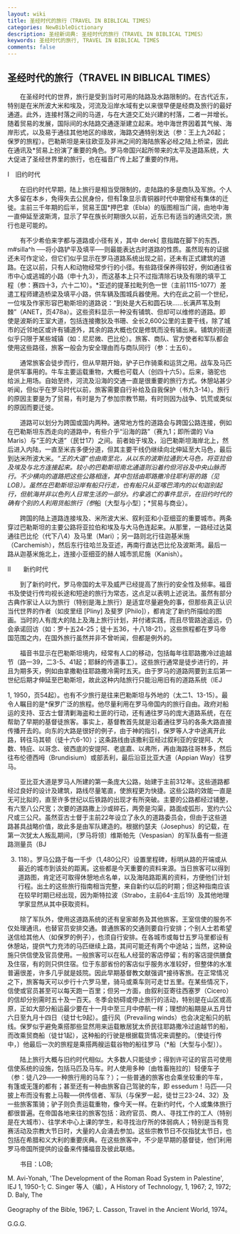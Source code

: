 ```yaml
---
layout: wiki
title: 圣经时代的旅行（TRAVEL IN BIBLICAL TIMES）
categories: NewBibleDictionary
description: 圣经新词典: 圣经时代的旅行（TRAVEL IN BIBLICAL TIMES）
keywords: 圣经时代的旅行, TRAVEL IN BIBLICAL TIMES
comments: false
---
```


## 圣经时代的旅行（TRAVEL IN BIBLICAL TIMES）

　　在圣经时代的世界，旅行是受到当时可用的陆路及水路限制的。在古代近东，特别是在米所波大米和埃及，河流及沿岸水域有史以来很早便是经商及旅行的最好通道。此外，连接村落之间的马道，与在大道交汇处兴建的村落，二者一并增长。随着贸易的发展，国际间的水陆路交通逐渐建立起来。地中海世界因着其气候、海岸形式，以及易于通往其他地区的缘故，海路交通特别发达（参：王上九26起；保罗的旅程）。巴勒斯坦是来往欧亚及非洲之间的海陆旅客必经之陆上桥梁，因此在通讯及*贸易上扮演了重要的角色。罗马帝国兴起所带来的太平及道路系统，大大促进了圣经世界里的旅行，也在福音广传上起了重要的作用。

Ⅰ　旧约时代

　　在旧约时代早期，陆上旅行是相当受限制的，走陆路的多是商队及军旅。个人大多留在本乡，免得失去公民身份，但有象显示青铜器时代中期曾经有集体的迁徙。主前三千年期的后半，贸易王国*押巴拿（Ebla）的版图相当广阔，由地中海一直伸延至波斯湾，显示了早在族长时期很久以前，近东已有适当的通讯交流，旅行也是可能的。

　　有不少希伯来字都与道路或小径有关，其中 derek[ 意指踏在脚下的东西，m#silla^h ──将小路铲平及填平──则最能表达古时道路的性质。虽然现有的证据还未可作定论，但它们似乎显示在罗马道路系统出现之前，还未有正式建筑的道路。在这以前，只有人和动物经常步行的小径。有些路径保养得较好，例如通往省市中心或逃城的小路（申十九3），而这基本上只不过指清除石块及有限的填平工程（参：赛四十3，六十二10）。*亚述的提革拉毗列色一世（主前1115-1077）差遣工程师建造桥梁及填平小路，供车辆及围城兵器使用。大约在此之前一个世纪，一位埃及作家形容巴勒斯坦的道路说：“到处是大石和圆石块……长满芦苇及荆棘”（ANET，页478a）。这些资料显示一种没有铺筑、但却可以维修的道路。即使是波斯的王室大道，包括连接撒狄及书珊、全长2,600公里的主要干线，除了城市的近邻地区或许有铺道外，其余的路大概也仅是修筑而没有铺出来。铺筑的街道似乎只限于某些城镇（如：尼尼微、巴比伦）。旅客、商队、官方使者和军队都会使用这些路径，旅客一般会为安全理由而与商队同行（参：士五6）。

　　通常旅客会徒步而行，但从早期开始，驴子已作骑乘和运货之用。战车及马匹是供军事用的。牛车主要运载重物，大概也可载人（创四十六5）。后来，骆驼也给派上用场。自始至终，河流及沿海的交通一直是很重要的旅行方式。休憩站甚少听闻，但似乎在罗马时代以前，旅客需要自行补给及自我保护（书九3-14）。旅行的原因主要是为了贸易，有时是为了参加宗教节期，有时则因为战争、饥荒或类似的原因而要迁徙。

　　道路可以划分为跨国或国内两种。通常地方性的道路会与跨国公路连接，例如在巴勒斯坦东西走向的道路中，有些介乎“沿海的路”（赛九1；即所谓的 Via Maris）与“王的大道”（民廿17）之间。前者始于埃及，沿巴勒斯坦海岸北上，然后进入内陆，一直至米吉多便分道，但其主要干线仍继续向北伸延至大马色，最后到达米所波大米。*“王的大道”也由南至北，从以东的波斯拉通到大马色，将亚拉伯及埃及与北方连接起来。较小的巴勒斯坦南北通道则沿着约但河谷及中央山脉而行。不少横向的道路把这些公路相连，其中包括由耶路撒冷往耶利哥的路（见 LOB）。虽然在巴勒斯坦沿岸有船只行走，也有船只从亚喀巴湾内的以旬迦别起行，但航海并非以色列人日常生活的一部分。约拿逃亡的事件显示，在旧约时代的确有个别的人利用货船旅行（参*船〔大型与小型〕；*贸易与商业）。

　　跨国的陆上道路连接埃及、米所波大米、叙利亚和小亚细亚的重要城市。两条穿过巴勒斯坦的主要公路将亚拉伯和埃及与大马色连起来。从那里，一路经过达莫通往巴比伦（代下八4）及马里（Mari）；另一路则北行往迦基米施（Carchemish），然后东行往哈兰及亚述，再南行直达巴比伦及波斯湾。最后一路从迦基米施北上，连接小亚细亚的赫人城市凯尼施（Kanish）。

Ⅱ　　新约时代

　　到了新约时代，罗马帝国的太平及威严已经提高了旅行的安全性及频率。福音书及使徒行传均视长途和短途的旅行为常态，这点足以表明上述说法。虽然有部分古典作家让人以为旅行（特别是海上旅行）是适宜尽量避免的事，但那些真正认识当代世界的作者（如皮里纽 [Pliny] 及斐罗 [Philo]），都肯定了新约所描绘的图画。当时的人有庞大的陆上及海上旅行计划，并付诸实践，而且尽管路途遥远，仍会承诺回访（如：罗十五24-25；徒十五36，十八18-21）。这些旅程都在罗马帝国范围之内，在国外旅行虽然并非不曾听闻，但都是例外的。

　　福音书显示在巴勒斯坦境内，经常有人口的移动，包括每年往耶路撒冷过逾越节（路一39，二3-5、41起；耶稣的传道事工）。这些旅行通常是徒步进行的，并且为期多天，例如由拿撒勒往耶路撒冷需时五天。由于罗马的道路网要到主后第一世纪后期才伸延至巴勒斯坦，故此这种内陆旅行只能沿用旧有的道路系统（IEJ

1, 1950，页54起）。也有不少旅行是往来巴勒斯坦与外地的（太二1、13-15）。最令人瞩目的是*保罗广泛的旅程。他尽量利用在罗马帝国内的旅行自由。政府对船运的支持、亚古士督清剿海盗和土匪的行动，还有通往罗马的庞大道路系统，在在帮助了早期的基督徒旅客。事实上，基督教首先就是沿着通往罗马的各条大路直接传播开去的。向东的大路是很好的例子，由于神的指引，保罗等人才中途离开此路，转往马其顿（徒十六6-10）；这条路线由该撒利亚经过叙利亚的安提阿、大数、特庇、以哥念、彼西底的安提阿、老底嘉、以弗所，再由海路往哥林多，然后往布伦德西呣（Brundisium）或部丢利，最后沿亚比亚大道（Appian Way）往罗马。

　　亚比亚大道是罗马人所建的第一条庞大公路，始建于主前312年。这些道路都经过良好的设计及建筑，路线尽量笔直，使旅程更为快捷。这些公路的效能一直是无可比拟的，直至许多世纪以后铁路的出现才有所突破。主要的公路都经过铺整，有六至八公尺宽；次要的道路撒上沙或碎石，两旁是沟渠，路面成弧形，宽约六公尺或三公尺。虽然亚古士督于主前22年设立了永久的道路委员会，但由于这些道路甚具战略价值，故此多是由军队建造的。根据约瑟夫（Josephus）的记载，在第一次犹太人叛乱期间，〔罗马将领〕维斯帕先（Vespasian）的军队备有一些道路测量员（BJ

3. 118）。罗马公路于每一千步（1,480公尺）设置里程碑，标明从路的开端或从最近的城市到该处的距离。这些都是今天重要的资料来源。当日旅客可以得到道路图，肯定还可取得休憩地点名单，以及海陆路距离的资料，方便他们计划行程。出土的这些旅行指南相当完整，来自新约以后的时期；但这种指南应该在较早时期已经出现，因为斯特拉波（Strabo，主前64-主后19）及其他地理学家显然从其中获取资料。

　　除了军队外，使用这道路系统的还有皇家邮务及其他旅客。王室信使的服务不仅处理通讯，也替官员安排交通。普通旅客的交通则要自行安排；个别人士若希望送信给其他人（如保罗的例子），也须自行安排。在各城市或每廿五罗马里都设有休憩站，提供气力充沛的马匹继续上路，其间可能还有两个中途站；当然，这种设施只供信使及官员使用。一般旅客可以在私人经营的客店停留；有的客店提供膳食及住宿，有的则只供住宿。位于东部省份的客店似乎服务水准较好，但整体的水准普遍很差，许多几乎就是妓院。因此早期基督教文献强调*接待客旅。在正常情况之下，旅客每天可以步行十六罗马里，骑马或乘车则可走廿五里。在某些情况下，信使或官员甚至可以每天跑一百里；但另一方面，由叙利亚寄往西塞罗（Cicero）的信却分别需时五十及一百天。冬季会妨碍或停止旅行的活动，特别是在山区或高原，正如大部分船运最少要在十一月中至三月中停航一样；理想的船期是从五月廿六日至九月十四日（徒廿七9起）。盛行风（Prevailing winds）也会决定船只的航线。保罗似乎避免乘搭那些显然用来运载散居犹太侨民往耶路撒冷过逾越节的船，而改乘贸商船（徒廿1起），这种船的行驶是根据载货情况来调整的。〔使徒行传中，〕他最后一次的旅程是乘搭两艘运载谷物的船往罗马（*船〔大型与小型〕）。

　　陆上旅行大概与旧约时代相似。大多数人只能徒步；得到许可证的官员可使用信使系统的设施，包括马匹及马车。时人使用多种〔由牲畜拖拉的〕轻便车子（参：徒八29──一种旅行用的马车？）；一些普通的旅客也会乘坐较重的牛车，有篷或无篷的都有；甚至还有一种由旅客自己驾驶的车，即 essedum！马匹──只披上布而没有套上马鞍──供传信者、军队（与保罗一起，徒廿三23-24、32）及一些旅客策骑；驴子则负责运载重物，像今天一样。在新约时代，个人或集体旅行都很普遍。在帝国各地来往的旅客包括：政府官员、商人、寻找工作的工人（特别是在大城市）、往学术中心上课的学生，和寻找治疗所的体弱病人；特别是当有竞赛活动及宗教大节日时，大量的人会涌去参加。这些宗教节日不仅指犹太节日，也包括在希腊和义大利的重要庆典。在这些旅客中，不少是早期的基督徒，他们利用罗马帝国所提供的设备来传播福音及彼此联络。

　　书目：LOB;

M. Avi-Yonah, 'The Development of the Roman Road System in Palestine', IEJ 1, 1950-1; C. Singer 等人（编），A History of Technology, 1, 1967; 2, 1972; D. Baly, The

Geography of the Bible, 1967; L. Casson, Travel in the Ancient World, 1974。

G.G.G.








